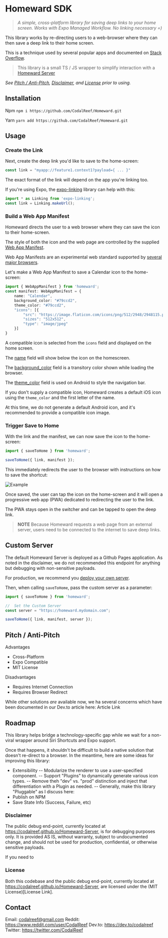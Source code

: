 #  Homeward SDK

> *A simple, cross-platform library for saving deep links to your home screen.  Works with Expo Managed Workflow.  No linking necessary =)*

This library works by re-directing users to a web-browser where they can then save a deep link to their home screen.

This is a technique used by several popular apps and documented on [Stack Overflow](https://stackoverflow.com/questions/28042152/link-to-safari-add-to-home-screen-from-inside-app).

>  This library is a small TS / JS wrapper to simplify interaction with a [Homeward Server](https://github.com/CodalReef/Homeward-Server)

*See [Pitch / Anti-Pitch](#pitch--anti-pitch), [Disclaimer](#disclaimer), and [License](#license) prior to using.*

##  Installation

Npm
`npm i https://github.com/CodalReef/Homeward.git`

Yarn
`yarn add https://github.com/CodalReef/Homeward.git`

##  Usage

###  Create the Link
Next, create the deep link you'd like to save to the home-screen:

```typescript
const link = "myapp://feature1.context1?payload={ ... }"
```

The exact format of the link will depend on the app you're linking too.

If you're using Expo, the [expo-linking]() library can help with this:

```typescript
import * as Linking from 'expo-linking';
const link = Linking.makeUrl();
```

###  Build a Web App Manifest

Homeward directs the user to a web browser where they can save the icon to their home-screen.

The style of both the icon and the web page are controlled by the supplied [Web App Manifest](https://developer.mozilla.org/en-US/docs/Web/Manifest).

Web App Manifests are an experimental web standard supported by [several major browsers](https://developer.mozilla.org/en-US/docs/Web/Manifest#browser_compatibility).

Let's make a Web App Manifest to save a Calendar icon to the home-screen:

```typescript
import { WebAppManifest } from 'homeward';
const manifest: WebAppManifest = {
    name: "Calendar",
    background_color: "#79ccd2",
    theme_color: "#79ccd2",
    "icons": [{
        "src": "https://image.flaticon.com/icons/png/512/2948/2948115.png",
        "sizes": "512x512",
        "type": "image/jpeg"
    }]
}
```

A compatible icon is selected from the `icons` field and displayed on the home screen.

The [name](https://developer.mozilla.org/en-US/docs/Web/Manifest/name) field will show below the icon on the homescreen.

The [background_color](https://developer.mozilla.org/en-US/docs/Web/Manifest/background_color) field is a transitory color shown while loading the browser.

The [theme_color](https://developer.mozilla.org/en-US/docs/Web/Manifest/theme_color) field is used on Android to style the navigation bar.

If you don't supply a compatible icon, Homeward creates a default iOS icon using the `theme_color` and the first letter of the name.

At this time, we do not generate a default Android icon, and it's recommended to provide a compatible icon image.

###  Trigger Save to Home

With the link and the manifest, we can now save the icon to the home-screen:

```typescript
import { saveToHome } from 'homeward';

saveToHome({ link, manifest });
```

This immediately redirects the user to the browser with instructions on how to save the shortcut:

![Example](https://dev-to-uploads.s3.amazonaws.com/uploads/articles/anu7aab9g5bwmlnr2nl3.png)

Once saved, the user can tap the icon on the home-screen and it will open a progressive web app (PWA) dedicated to redirecting the user to the link.

The PWA stays open in the switcher and can be tapped to open the deep link.

>  **NOTE**
>  Because Homeward requests a web page from an external server, users need to be connected to the internet to save deep links.


##  Custom Server

The default Homeward Server is deployed as a Github Pages application.  As noted in the disclaimer, we do not recommended this endpoint for anything but debugging with non-sensitive payloads.

For production, we recommend you [deploy your own server](https://github.com/CodalReef/Homeward-Server).

Then, when calling `saveToHome`, pass the custom server as a parameter:

```typescript
import { saveToHome } from 'homeward';

//  Set the Custom Server
const server = "https://homeward.mydomain.com";

saveToHome({ link, manifest, server });
```

## Pitch / Anti-Pitch

Advantages
-  Cross-Platform
-  Expo Compatible
-  MIT License

Disadvantages
-  Requires Internet Connection
-  Requires Browser Redirect

While other solutions *are* available now, we ha several concerns which have been documented in our Dev.to article here:  Article Link


##  Roadmap

This library helps bridge a technology-specific gap while we wait for a non-viral wrapper around Siri Shortcuts and Expo support.

Once that happens, it shouldn't be difficult to build a native solution that doesn't re-direct to a browser.  In the meantime, here are some ideas for improving this library:

-  Extensibility
--  Modularize the renderer to use a user-specified component.
--  Support "Plugins" to dynamically generate various icon types.
--  Remove theh "dev" vs. "prod" distinction and inject that differentiation with a Plugin as needed.
--  Generally, make this library "Pluggable" as I discuss here:  
-  Publish on NPM
-  Save State Info (Success, Failure, etc)

###  Disclaimer

The public debug end-point, currently located at https://codalreef.github.io/Homeward-Server, is for debugging purposes only.  It is provided AS IS, without warranty, subject to undocumented change, and should not be used for  production, confidential, or otherwise sensitive payloads.

If you need to 

###  License

Both this codebase and the public debug end-point, currently located at https://codalreef.github.io/Homeward-Server, are licensed under the (MIT License)[License Link].

##  Contact

Email:  codalreef@gmail.com
Reddit:  https://www.reddit.com/user/CodalReef
Dev.to:  https://dev.to/codalreef
Twitter:  https://twitter.com/CodalReef
